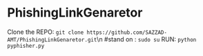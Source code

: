 # PhishingLinkGenaretor

Clone the REPO: `git clone https://github.com/SAZZAD-AMT/PhishingLinkGenaretor.git`\n
#stand on : `sudo su`
RUN: `python pyphisher.py`

